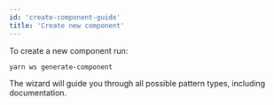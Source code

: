 ```yaml
---
id: 'create-component-guide'
title: 'Create new component'
---
```


To create a new component run:
``` 
yarn ws generate-component 
```

The wizard will guide you through all possible pattern types, including documentation.